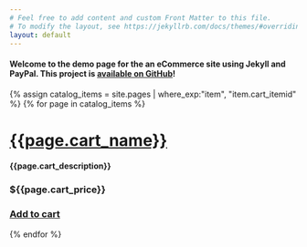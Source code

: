 ```yaml
---
# Feel free to add content and custom Front Matter to this file.
# To modify the layout, see https://jekyllrb.com/docs/themes/#overriding-theme-defaults
layout: default
---
```

 
#### Welcome to the demo page for the an eCommerce site using Jekyll and PayPal. This project is [available on GitHub](https://github.com/theonemule/jekyll-paypal-cart)!


{% assign catalog_items = site.pages |  where_exp:"item", "item.cart_itemid" %}
{% for page in catalog_items %}

# [{{page.cart_name}}]({{page.url}}) 

#### {{page.cart_description}} 

### ${{page.cart_price}} 

### [Add to cart](/cart#{{page.cart_itemid}}) 

{% endfor %}
